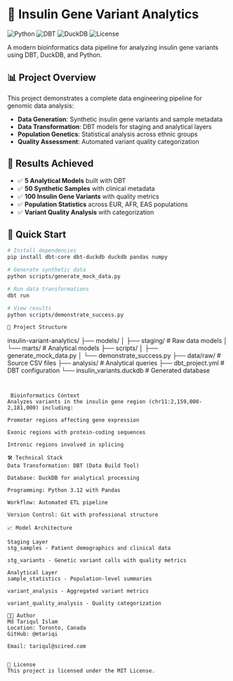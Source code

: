 # 🧬 Insulin Gene Variant Analytics

![Python](https://img.shields.io/badge/Python-3.12-blue)
![DBT](https://img.shields.io/badge/DBT-1.10-orange)
![DuckDB](https://img.shields.io/badge/DuckDB-1.9-green)
![License](https://img.shields.io/badge/License-MIT-yellow)

A modern bioinformatics data pipeline for analyzing insulin gene variants using DBT, DuckDB, and Python.

## 📊 Project Overview

This project demonstrates a complete data engineering pipeline for genomic data analysis:

- **Data Generation**: Synthetic insulin gene variants and sample metadata
- **Data Transformation**: DBT models for staging and analytical layers
- **Population Genetics**: Statistical analysis across ethnic groups
- **Quality Assessment**: Automated variant quality categorization

## 🎯 Results Achieved

- ✅ **5 Analytical Models** built with DBT
- ✅ **50 Synthetic Samples** with clinical metadata
- ✅ **100 Insulin Gene Variants** with quality metrics
- ✅ **Population Statistics** across EUR, AFR, EAS populations
- ✅ **Variant Quality Analysis** with categorization

## 🚀 Quick Start

```bash
# Install dependencies
pip install dbt-core dbt-duckdb duckdb pandas numpy

# Generate synthetic data
python scripts/generate_mock_data.py

# Run data transformations
dbt run

# View results
python scripts/demonstrate_success.py

📁 Project Structure

```
insulin-variant-analytics/
├── models/
│   ├── staging/          # Raw data models
│   └── marts/            # Analytical models
├── scripts/
│   ├── generate_mock_data.py
│   └── demonstrate_success.py
├── data/raw/             # Source CSV files
├── analysis/             # Analytical queries
├── dbt_project.yml       # DBT configuration
└── insulin_variants.duckdb # Generated database
```


 Bioinformatics Context
Analyzes variants in the insulin gene region (chr11:2,159,000-2,181,000) including:

Promoter regions affecting gene expression

Exonic regions with protein-coding sequences

Intronic regions involved in splicing

🛠 Technical Stack
Data Transformation: DBT (Data Build Tool)

Database: DuckDB for analytical processing

Programming: Python 3.12 with Pandas

Workflow: Automated ETL pipeline

Version Control: Git with professional structure

📈 Model Architecture

Staging Layer
stg_samples - Patient demographics and clinical data

stg_variants - Genetic variant calls with quality metrics

Analytical Layer
sample_statistics - Population-level summaries

variant_analysis - Aggregated variant metrics

variant_quality_analysis - Quality categorization

👨‍💻 Author
Md Tariqul Islam
Location: Toronto, Canada
GitHub: @mtariqi

Email: tariqul@scired.com


📄 License
This project is licensed under the MIT License.
